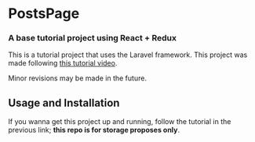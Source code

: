 # PostsPage

### A base tutorial project using React + Redux

This is a tutorial project that uses the Laravel framework. This project was made following [this tutorial video](https://youtu.be/93p3LxR9xfM).

Minor revisions may be made in the future.

## Usage and Installation

If you wanna get this project up and running, follow the tutorial in the previous link; **this repo is for storage proposes only**.
